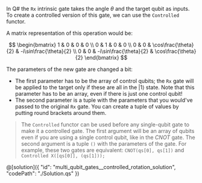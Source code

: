 In Q# the `Rx` intrinsic gate takes the angle $\theta$ and the target qubit as inputs. To create a controlled version of this gate, we can use the `Controlled` functor.

A matrix representation of this operation would be:

$$
\begin{bmatrix} 1 & 0 & 0 & 0 \\ 0 & 1 & 0 & 0 \\ 0 & 0 & \cos\frac{\theta}{2} & -i\sin\frac{\theta}{2} \\ 0 & 0 & -i\sin\frac{\theta}{2} &  \cos\frac{\theta}{2} \end{bmatrix}
$$

The parameters of the new gate are changed a bit:

* The first parameter has to be the array of control qubits; the `Rx` gate will be applied to the target only if these are all in the $|1\rangle$ state. Note that this parameter has to be an array, even if there is just one control qubit!
* The second parameter is a tuple with the parameters that you would've passed to the original `Rx` gate. You can create a tuple of values by putting round brackets around them.

> The `Controlled` functor can be used before any single-qubit gate to make it a controlled gate. The first argument will be an array of qubits even if you are using a single control qubit, like in the $CNOT$ gate. The second argument is a tuple `()` with the parameters of the gate. For example, these two gates are equivalent: `CNOT(qs[0], qs[1])` and `Controlled X([qs[0]], (qs[1]));`

@[solution]({
    "id": "multi_qubit_gates__controlled_rotation_solution",
    "codePath": "./Solution.qs"
})

